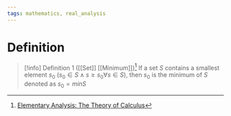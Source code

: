 ```yaml
---
tags: mathematics, real_analysis
---
```


# Definition

> [!info] Definition 1 ([[Set]] [[Minimum]])[^1]
> If a set $S$ contains a smallest element $s_0$ ($s_0 \in S \land s \geq s_0 \forall s \in S$), then $s_0$ is the minimum of $S$ denoted as $s_0 = min S$

[^1]: [Elementary Analysis: The Theory of Calculus](zotero://open-pdf/library/items/GUY2WR3V?page=32)